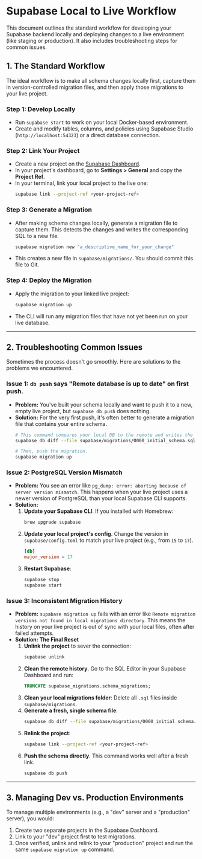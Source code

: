 # Supabase Local to Live Workflow

This document outlines the standard workflow for developing your Supabase backend locally and deploying changes to a live environment (like staging or production). It also includes troubleshooting steps for common issues.

## 1. The Standard Workflow

The ideal workflow is to make all schema changes locally first, capture them in version-controlled migration files, and then apply those migrations to your live project.

### Step 1: Develop Locally
- Run `supabase start` to work on your local Docker-based environment.
- Create and modify tables, columns, and policies using Supabase Studio (`http://localhost:54323`) or a direct database connection.

### Step 2: Link Your Project
- Create a new project on the [Supabase Dashboard](https://supabase.com/dashboard).
- In your project's dashboard, go to **Settings > General** and copy the **Project Ref**.
- In your terminal, link your local project to the live one:
  ```bash
  supabase link --project-ref <your-project-ref>
  ```

### Step 3: Generate a Migration
- After making schema changes locally, generate a migration file to capture them. This detects the changes and writes the corresponding SQL to a new file.
  ```bash
  supabase migration new "a_descriptive_name_for_your_change"
  ```
- This creates a new file in `supabase/migrations/`. You should commit this file to Git.

### Step 4: Deploy the Migration
- Apply the migration to your linked live project:
  ```bash
  supabase migration up
  ```
- The CLI will run any migration files that have not yet been run on your live database.

---

## 2. Troubleshooting Common Issues

Sometimes the process doesn't go smoothly. Here are solutions to the problems we encountered.

### Issue 1: `db push` says "Remote database is up to date" on first push.

- **Problem:** You've built your schema locally and want to push it to a new, empty live project, but `supabase db push` does nothing.
- **Solution:** For the very first push, it's often better to generate a migration file that contains your entire schema.
  ```bash
  # This command compares your local DB to the remote and writes the difference to a file.
  supabase db diff --file supabase/migrations/0000_initial_schema.sql
  
  # Then, push the migration.
  supabase migration up
  ```

### Issue 2: PostgreSQL Version Mismatch

- **Problem:** You see an error like `pg_dump: error: aborting because of server version mismatch`. This happens when your live project uses a newer version of PostgreSQL than your local Supabase CLI supports.
- **Solution:**
  1. **Update your Supabase CLI**. If you installed with Homebrew:
     ```bash
     brew upgrade supabase
     ```
  2. **Update your local project's config**. Change the version in `supabase/config.toml` to match your live project (e.g., from `15` to `17`).
     ```toml
     [db]
     major_version = 17
     ```
  3. **Restart Supabase**:
     ```bash
     supabase stop
     supabase start
     ```

### Issue 3: Inconsistent Migration History

- **Problem:** `supabase migration up` fails with an error like `Remote migration versions not found in local migrations directory`. This means the history on your live project is out of sync with your local files, often after failed attempts.
- **Solution: The Final Reset**
  1. **Unlink the project** to sever the connection:
     ```bash
     supabase unlink
     ```
  2. **Clean the remote history**. Go to the SQL Editor in your Supabase Dashboard and run:
     ```sql
     TRUNCATE supabase_migrations.schema_migrations;
     ```
  3. **Clean your local migrations folder**: Delete all `.sql` files inside `supabase/migrations`.
  4. **Generate a fresh, single schema file**:
     ```bash
     supabase db diff --file supabase/migrations/0000_initial_schema.sql
     ```
  5. **Relink the project**:
     ```bash
     supabase link --project-ref <your-project-ref>
     ```
  6. **Push the schema directly**. This command works well after a fresh link.
     ```bash
     supabase db push
     ```

---

## 3. Managing Dev vs. Production Environments

To manage multiple environments (e.g., a "dev" server and a "production" server), you would:
1. Create two separate projects in the Supabase Dashboard.
2. Link to your "dev" project first to test migrations.
3. Once verified, unlink and relink to your "production" project and run the same `supabase migration up` command.
